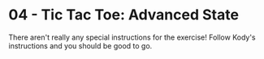 # 04 - Tic Tac Toe: Advanced State

There aren't really any special instructions for the exercise! Follow Kody's
instructions and you should be good to go.
